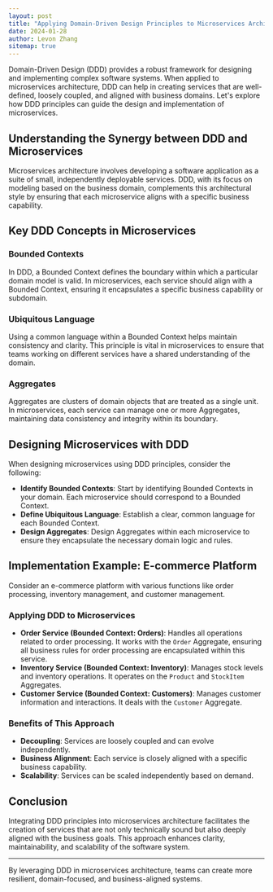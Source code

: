 ```yaml
---
layout: post
title: "Applying Domain-Driven Design Principles to Microservices Architecture"
date: 2024-01-28
author: Levon Zhang
sitemap: true
---
```


Domain-Driven Design (DDD) provides a robust framework for designing and implementing complex software systems. When applied to microservices architecture, DDD can help in creating services that are well-defined, loosely coupled, and aligned with business domains. Let's explore how DDD principles can guide the design and implementation of microservices.

## Understanding the Synergy between DDD and Microservices

Microservices architecture involves developing a software application as a suite of small, independently deployable services. DDD, with its focus on modeling based on the business domain, complements this architectural style by ensuring that each microservice aligns with a specific business capability.

## Key DDD Concepts in Microservices

### Bounded Contexts

In DDD, a Bounded Context defines the boundary within which a particular domain model is valid. In microservices, each service should align with a Bounded Context, ensuring it encapsulates a specific business capability or subdomain.

### Ubiquitous Language

Using a common language within a Bounded Context helps maintain consistency and clarity. This principle is vital in microservices to ensure that teams working on different services have a shared understanding of the domain.

### Aggregates

Aggregates are clusters of domain objects that are treated as a single unit. In microservices, each service can manage one or more Aggregates, maintaining data consistency and integrity within its boundary.

## Designing Microservices with DDD

When designing microservices using DDD principles, consider the following:

- **Identify Bounded Contexts**: Start by identifying Bounded Contexts in your domain. Each microservice should correspond to a Bounded Context.
- **Define Ubiquitous Language**: Establish a clear, common language for each Bounded Context.
- **Design Aggregates**: Design Aggregates within each microservice to ensure they encapsulate the necessary domain logic and rules.

## Implementation Example: E-commerce Platform

Consider an e-commerce platform with various functions like order processing, inventory management, and customer management.

### Applying DDD to Microservices

- **Order Service (Bounded Context: Orders)**: Handles all operations related to order processing. It works with the `Order` Aggregate, ensuring all business rules for order processing are encapsulated within this service.
- **Inventory Service (Bounded Context: Inventory)**: Manages stock levels and inventory operations. It operates on the `Product` and `StockItem` Aggregates.
- **Customer Service (Bounded Context: Customers)**: Manages customer information and interactions. It deals with the `Customer` Aggregate.

### Benefits of This Approach

- **Decoupling**: Services are loosely coupled and can evolve independently.
- **Business Alignment**: Each service is closely aligned with a specific business capability.
- **Scalability**: Services can be scaled independently based on demand.

## Conclusion

Integrating DDD principles into microservices architecture facilitates the creation of services that are not only technically sound but also deeply aligned with the business goals. This approach enhances clarity, maintainability, and scalability of the software system.

---

By leveraging DDD in microservices architecture, teams can create more resilient, domain-focused, and business-aligned systems.
